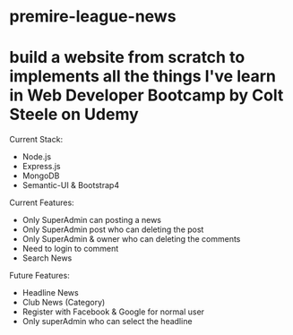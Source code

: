 # premire-league-news
build a website from scratch to implements all the things I've learn in Web Developer Bootcamp by Colt Steele on Udemy
===========================================================================================================================
Current Stack:
- Node.js
- Express.js
- MongoDB
- Semantic-UI & Bootstrap4

Current Features:
- Only SuperAdmin can posting a news
- Only SuperAdmin post who can deleting the post
- Only SuperAdmin & owner who can deleting the comments
- Need to login to comment
- Search News

Future Features:
- Headline News
- Club News (Category)
- Register with Facebook & Google for normal user
- Only superAdmin who can select the headline
